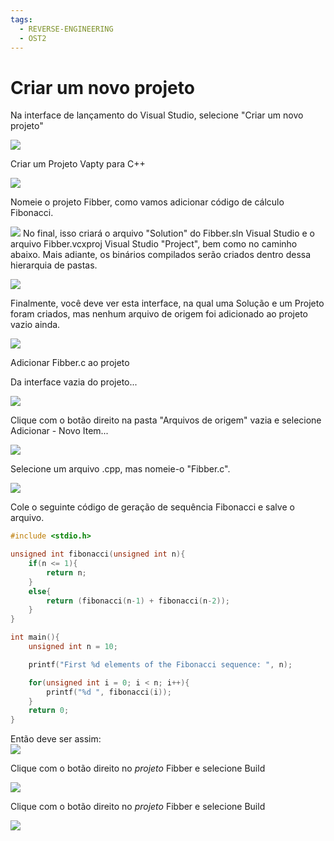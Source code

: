 ```yaml
---
tags:
  - REVERSE-ENGINEERING
  - OST2
---
```

# Criar um novo projeto

 Na interface de lançamento do Visual Studio, selecione "Criar um novo projeto"

![](https://ost2images.s3.amazonaws.com/Debuggers_101_IDE_VisualStudio/03_VisualStudio_Launch_1.png)
 
 Criar um Projeto Vapty para C++

![](https://ost2images.s3.amazonaws.com/Debuggers_101_IDE_VisualStudio/03_VisualStudio_Launch_2.png)

Nomeie o projeto Fibber, como vamos adicionar código de cálculo Fibonacci.

![](https://ost2images.s3.amazonaws.com/Debuggers_101_IDE_VisualStudio/03_VisualStudio_Launch_3.png)
 No final, isso criará o arquivo "Solution" do Fibber.sln Visual Studio e o arquivo Fibber.vcxproj Visual Studio "Project", bem como no caminho abaixo. Mais adiante, os binários compilados serão criados dentro dessa hierarquia de pastas.

![](https://ost2images.s3.amazonaws.com/Debuggers_101_IDE_VisualStudio/03_VisualStudio_Launch_4.png)

Finalmente, você deve ver esta interface, na qual uma Solução e um Projeto foram criados, mas nenhum arquivo de origem foi adicionado ao projeto vazio ainda.

![](https://ost2images.s3.amazonaws.com/Debuggers_101_IDE_VisualStudio/03_VisualStudio_Launch_6.png)

 Adicionar Fibber.c ao projeto

Da interface vazia do projeto...

![](https://ost2images.s3.amazonaws.com/Debuggers_101_IDE_VisualStudio/03_VisualStudio_Launch_6.png)

Clique com o botão direito na pasta "Arquivos de origem" vazia e selecione Adicionar - Novo Item...

![](https://ost2images.s3.amazonaws.com/Debuggers_101_IDE_VisualStudio/04_VisualStudio_AddNewFile_1.png)

Selecione um arquivo .cpp, mas nomeie-o "Fibber.c".

![](https://ost2images.s3.amazonaws.com/Debuggers_101_IDE_VisualStudio/04_VisualStudio_AddNewFile_2.png)

Cole o seguinte código de geração de sequência Fibonacci e salve o arquivo.

```cpp
#include <stdio.h>

unsigned int fibonacci(unsigned int n){  
    if(n <= 1){
        return n;
    }
    else{
        return (fibonacci(n-1) + fibonacci(n-2));
    }
}

int main(){
    unsigned int n = 10;

    printf("First %d elements of the Fibonacci sequence: ", n);

    for(unsigned int i = 0; i < n; i++){
        printf("%d ", fibonacci(i));
    }
    return 0;
}
```

Então deve ser assim:  
![](https://ost2images.s3.amazonaws.com/Debuggers_101_IDE_VisualStudio/04_VisualStudio_AddNewFile_3.png)

Clique com o botão direito no _projeto_ Fibber e selecione Build

![](https://ost2images.s3.amazonaws.com/Debuggers_101_IDE_VisualStudio/05_VisualStudio_Build.png)

Clique com o botão direito no _projeto_ Fibber e selecione Build

![](https://ost2images.s3.amazonaws.com/Debuggers_101_IDE_VisualStudio/05_VisualStudio_Build_Success_Fibber_Path.png)
